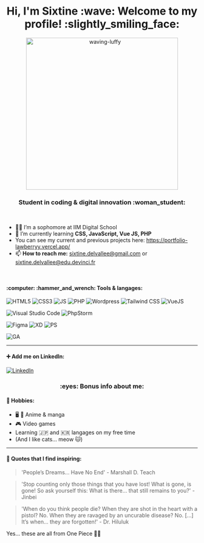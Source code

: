 <h1 align="center">Hi, I'm Sixtine :wave: Welcome to my profile! :slightly_smiling_face:</h1>

<p align="center">
<img alt="waving-luffy" width="400" src="https://c.tenor.com/TUvcFjOqnG0AAAAC/cute-adorable.gif">
</p>

<h3 align="center">Student in coding & digital innovation :woman_student:</h3>

<br>

* :woman_technologist: I’m a sophomore at IIM Digital School
* :brain: I’m currently learning **CSS, JavaScript, Vue JS, PHP**
* You can see my current and previous projects here: https://portfolio-lawberryy.vercel.app/
* 📫 **How to reach me:** sixtine.delvallee@gmail.com or sixtine.delvallee@edu.devinci.fr

<br>

<h4>:computer: 	:hammer_and_wrench: Tools & langages:</h4>

![HTML5](https://img.shields.io/badge/html5-%23E34F26.svg?style=for-the-badge&logo=html5&logoColor=white)
![CSS3](https://img.shields.io/badge/CSS3-1572B6?style=for-the-badge&logo=css3&logoColor=white)
![JS](https://img.shields.io/badge/JavaScript-323330?style=for-the-badge&logo=javascript&logoColor=F7DF1E)
![PHP](https://img.shields.io/badge/PHP-777BB4?style=for-the-badge&logo=php&logoColor=white)
![Wordpress](https://img.shields.io/badge/Wordpress-21759B?style=for-the-badge&logo=wordpress&logoColor=white)
![Tailwind CSS](https://img.shields.io/badge/Tailwind_CSS-38B2AC?style=for-the-badge&logo=tailwind-css&logoColor=white)
![VueJS](https://img.shields.io/badge/Vue.js-35495E?style=for-the-badge&logo=vuedotjs&logoColor=4FC08D)

![Visual Studio Code](https://img.shields.io/badge/VSCode-0078D4?style=for-the-badge&logo=visual%20studio%20code&logoColor=white)
![PhpStorm](http://img.shields.io/badge/-PHPStorm-181717?style=for-the-badge&logo=phpstorm&logoColor=white)

![Figma](https://img.shields.io/badge/Figma-F24E1E?style=for-the-badge&logo=figma&logoColor=white)
![XD](https://img.shields.io/badge/Adobe%20XD-470137?style=for-the-badge&logo=Adobe%20XD&logoColor=#FF61F6)
![PS](https://img.shields.io/badge/Adobe%20Photoshop-31A8FF?style=for-the-badge&logo=Adobe%20Photoshop&logoColor=black)
<!-- ![Canva](https://img.shields.io/badge/Canva-%2300C4CC.svg?&style=for-the-badge&logo=Canva&logoColor=white) -->

![GA](https://img.shields.io/badge/Google%20Analytics-E37400?style=for-the-badge&logo=google%20analytics&logoColor=white)

***

#### :heavy_plus_sign: Add me on LinkedIn:

[![LinkedIn](https://img.shields.io/badge/LinkedIn-0077B5?style=for-the-badge&logo=linkedin&logoColor=white)](https://www.linkedin.com/in/sixtine-delvallee/)



<h3 align="center">:eyes: Bonus info about me:</h3>

#### :sparkling_heart: Hobbies:
* :desktop_computer: :open_book: Anime & manga
* :video_game: Video games
* Learning 🇯🇵 and 🇰🇷 langages on my free time
* (And I like cats... meow :cat:)

<!-- #### :headphones: What I like to listen to: -->

<!--
[![Spotify](https://spotify-github-readme.vercel.app/api/spotify)](https://open.spotify.com/album/7bR908SDBENoC7rqC0k4h4?si=HGUpvysoQi6Sl8CCCdYyqA)
-->

***

#### :thinking: Quotes that I find inspiring:

> 'People’s Dreams... Have No End' - Marshall D. Teach

> 'Stop counting only those things that you have lost! What is gone, is gone! So ask yourself this: What is there... that still remains to you?' - Jinbei

> 'When do you think people die? When they are shot in the heart with a pistol? No. When they are ravaged by an uncurable disease? No. [...] It’s when... they are forgotten!' - Dr. Hiluluk

Yes... these are all from One Piece :pirate_flag:


<!--
**Lawberryy/Lawberryy** is a ✨ _special_ ✨ repository because its `README.md` (this file) appears on your GitHub profile.

Here are some ideas to get you started:

- 🔭 I’m currently working on ...
- 🌱 I’m currently learning ...
- 👯 I’m looking to collaborate on ...
- 🤔 I’m looking for help with ...
- 💬 Ask me about ...
- 📫 How to reach me: ...
- 😄 Pronouns: ...
- ⚡ Fun fact: ...
-->
